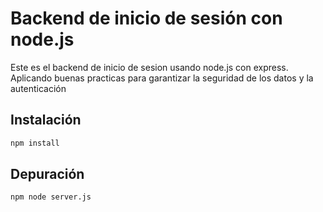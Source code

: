 # Backend de inicio de sesión con node.js

Este es el backend de inicio de sesion usando node.js con express.
Aplicando buenas practicas para garantizar la seguridad de los datos y la autenticación

## Instalación
```sh
npm install
```

## Depuración
```sh
npm node server.js
```
